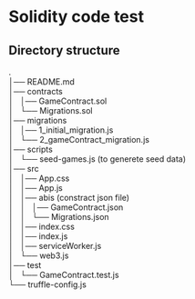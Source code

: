 # Solidity code test

## Directory structure
.<br />
│── README.md<br />
│── contracts<br />
│   │── GameContract.sol<br />
│   └── Migrations.sol<br />
│── migrations<br />
│   │── 1_initial_migration.js<br />
│   └── 2_gameContract_migration.js<br />
│── scripts<br />
│   └── seed-games.js (to generete seed data)<br />
│── src<br />
│   │── App.css<br />
│   │── App.js<br />
│   │── abis (constract json file)<br />
│   │   │── GameContract.json<br />
│   │   └── Migrations.json<br />
│   │── index.css<br />
│   │── index.js<br />
│   │── serviceWorker.js<br />
│   └── web3.js<br />
│── test<br />
│   └── GameContract.test.js<br />
└── truffle-config.js<br />